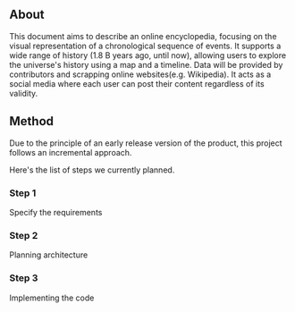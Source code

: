 ## About

This document aims to describe an online encyclopedia, focusing on the visual representation of a chronological sequence of events. It supports a wide range of history (1.8 B years ago, until now), allowing users to explore the universe's history using a map and a timeline.
Data will be provided by contributors and scrapping online websites(e.g. Wikipedia).
It acts as a social media where each user can post their content regardless of its validity.


## Method

Due to the principle of an early release version of the product, this project follows an incremental approach.

Here's the list of steps we currently planned.

### Step 1

Specify the requirements

### Step 2

Planning architecture

### Step 3

Implementing the code
